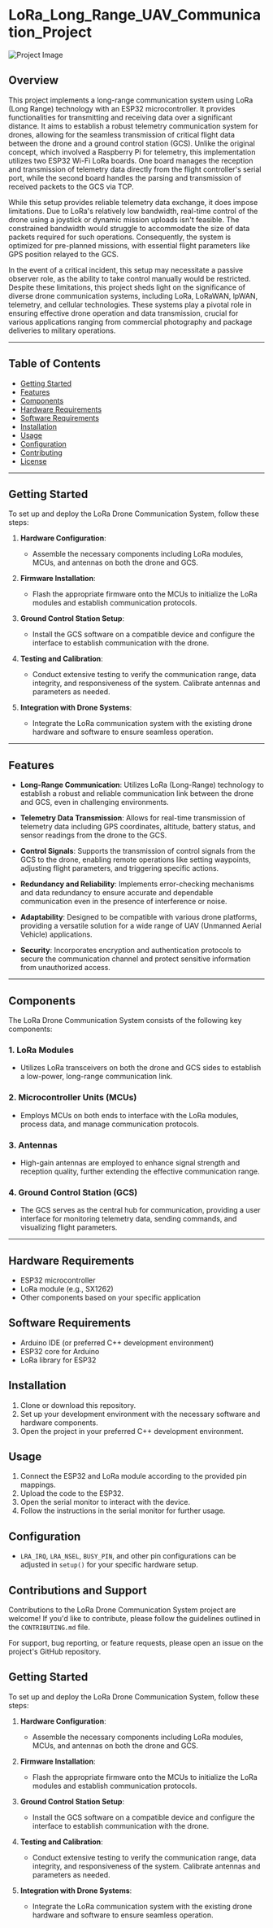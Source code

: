 # LoRa_Long_Range_UAV_Communication_Project

![Project Image](/Users/dunbarinodusi/Desktop/lora_project_pic1.png)

## Overview

This project implements a long-range communication system using LoRa (Long Range) technology with an ESP32 microcontroller. It provides functionalities for transmitting and receiving data over a significant distance. It aims to establish a robust telemetry communication system for drones, allowing for the seamless transmission of critical flight data between the drone and a ground control station (GCS). Unlike the original concept, which involved a Raspberry Pi for telemetry, this implementation utilizes two ESP32 Wi-Fi LoRa boards. One board manages the reception and transmission of telemetry data directly from the flight controller's serial port, while the second board handles the parsing and transmission of received packets to the GCS via TCP.

While this setup provides reliable telemetry data exchange, it does impose limitations. Due to LoRa's relatively low bandwidth, real-time control of the drone using a joystick or dynamic mission uploads isn't feasible. The constrained bandwidth would struggle to accommodate the size of data packets required for such operations. Consequently, the system is optimized for pre-planned missions, with essential flight parameters like GPS position relayed to the GCS.

In the event of a critical incident, this setup may necessitate a passive observer role, as the ability to take control manually would be restricted. Despite these limitations, this project sheds light on the significance of diverse drone communication systems, including LoRa, LoRaWAN, lpWAN, telemetry, and cellular technologies. These systems play a pivotal role in ensuring effective drone operation and data transmission, crucial for various applications ranging from commercial photography and package deliveries to military operations.

---

## Table of Contents


- [Getting Started](#Getting-Started)
- [Features](#Features)
- [Components](#Components)
- [Hardware Requirements](#hardware-requirements)
- [Software Requirements](#software-requirements)
- [Installation](#installation)
- [Usage](#usage)
- [Configuration](#configuration)
- [Contributing](#contributing)
- [License](#license)

---

## Getting Started

To set up and deploy the LoRa Drone Communication System, follow these steps:

1. **Hardware Configuration**:
   - Assemble the necessary components including LoRa modules, MCUs, and antennas on both the drone and GCS.

2. **Firmware Installation**:
   - Flash the appropriate firmware onto the MCUs to initialize the LoRa modules and establish communication protocols.

3. **Ground Control Station Setup**:
   - Install the GCS software on a compatible device and configure the interface to establish communication with the drone.

4. **Testing and Calibration**:
   - Conduct extensive testing to verify the communication range, data integrity, and responsiveness of the system. Calibrate antennas and parameters as needed.

5. **Integration with Drone Systems**:
   - Integrate the LoRa communication system with the existing drone hardware and software to ensure seamless operation.

---
## Features

- **Long-Range Communication**: Utilizes LoRa (Long-Range) technology to establish a robust and reliable communication link between the drone and GCS, even in challenging environments.

- **Telemetry Data Transmission**: Allows for real-time transmission of telemetry data including GPS coordinates, altitude, battery status, and sensor readings from the drone to the GCS.

- **Control Signals**: Supports the transmission of control signals from the GCS to the drone, enabling remote operations like setting waypoints, adjusting flight parameters, and triggering specific actions.

- **Redundancy and Reliability**: Implements error-checking mechanisms and data redundancy to ensure accurate and dependable communication even in the presence of interference or noise.

- **Adaptability**: Designed to be compatible with various drone platforms, providing a versatile solution for a wide range of UAV (Unmanned Aerial Vehicle) applications.

- **Security**: Incorporates encryption and authentication protocols to secure the communication channel and protect sensitive information from unauthorized access.

---
## Components

The LoRa Drone Communication System consists of the following key components:

### 1. LoRa Modules

- Utilizes LoRa transceivers on both the drone and GCS sides to establish a low-power, long-range communication link.

### 2. Microcontroller Units (MCUs)

- Employs MCUs on both ends to interface with the LoRa modules, process data, and manage communication protocols.

### 3. Antennas

- High-gain antennas are employed to enhance signal strength and reception quality, further extending the effective communication range.

### 4. Ground Control Station (GCS)

- The GCS serves as the central hub for communication, providing a user interface for monitoring telemetry data, sending commands, and visualizing flight parameters.

---

## Hardware Requirements

- ESP32 microcontroller
- LoRa module (e.g., SX1262)
- Other components based on your specific application

## Software Requirements

- Arduino IDE (or preferred C++ development environment)
- ESP32 core for Arduino
- LoRa library for ESP32

## Installation

1. Clone or download this repository.
2. Set up your development environment with the necessary software and hardware components.
3. Open the project in your preferred C++ development environment.

## Usage

1. Connect the ESP32 and LoRa module according to the provided pin mappings.
2. Upload the code to the ESP32.
3. Open the serial monitor to interact with the device.
4. Follow the instructions in the serial monitor for further usage.

## Configuration

- `LRA_IRQ`, `LRA_NSEL`, `BUSY_PIN`, and other pin configurations can be adjusted in `setup()` for your specific hardware setup.

## Contributions and Support

Contributions to the LoRa Drone Communication System project are welcome! If you'd like to contribute, please follow the guidelines outlined in the `CONTRIBUTING.md` file.

For support, bug reporting, or feature requests, please open an issue on the project's GitHub repository.













## Getting Started

To set up and deploy the LoRa Drone Communication System, follow these steps:

1. **Hardware Configuration**:
   - Assemble the necessary components including LoRa modules, MCUs, and antennas on both the drone and GCS.

2. **Firmware Installation**:
   - Flash the appropriate firmware onto the MCUs to initialize the LoRa modules and establish communication protocols.

3. **Ground Control Station Setup**:
   - Install the GCS software on a compatible device and configure the interface to establish communication with the drone.

4. **Testing and Calibration**:
   - Conduct extensive testing to verify the communication range, data integrity, and responsiveness of the system. Calibrate antennas and parameters as needed.

5. **Integration with Drone Systems**:
   - Integrate the LoRa communication system with the existing drone hardware and software to ensure seamless operation.



